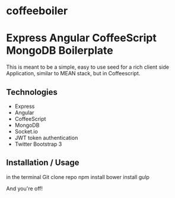 coffeeboiler
============

# Express Angular CoffeeScript MongoDB Boilerplate
This is meant to be a simple, easy to use seed for a rich client side Application, similar to MEAN stack, but in Coffeescript.


## Technologies

- Express
- Angular
- CoffeeScript
- MongoDB
- Socket.io
- JWT token authentication
- Twitter Bootstrap 3

## Installation / Usage

in the terminal
    Git clone repo
    npm install
    bower install
    gulp

And you're off!
